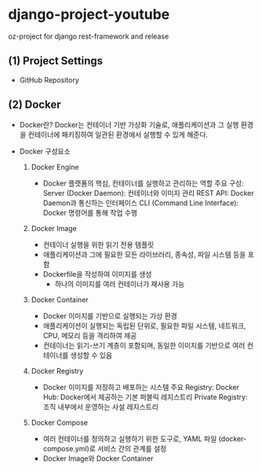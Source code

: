 # django-project-youtube
oz-project for django rest-framework and release

## (1) Project Settings
- GitHub Repository 

## (2) Docker 
- Docker란?
    Docker는 컨테이너 기반 가상화 기술로, 애플리케이션과 그 실행 환경을 컨테이너에 패키징하여 일관된 환경에서 실행할 수 있게 해준다.

- Docker 구성요소
    1. Docker Engine
        - Docker 플랫폼의 핵심, 컨테이너를 실행하고 관리하는 역할
            주요 구성:
            Server (Docker Daemon): 컨테이너와 이미지 관리
            REST API: Docker Daemon과 통신하는 인터페이스
            CLI (Command Line Interface): Docker 명령어를 통해 작업 수행

    2. Docker Image
        - 컨테이너 실행을 위한 읽기 전용 템플릿
        - 애플리케이션과 그에 필요한 모든 라이브러리, 종속성, 파일 시스템 등을 포함
        - Dockerfile을 작성하여 이미지를 생성
            - 하나의 이미지를 여러 컨테이너가 재사용 가능
    
    3. Docker Container
        - Docker 이미지를 기반으로 실행되는 가상 환경
        - 애플리케이션이 실행되는 독립된 단위로, 필요한 파일 시스템, 네트워크, CPU, 메모리 등을 격리하여 제공
        - 컨테이너는 읽기-쓰기 계층이 포함되며, 동일한 이미지를 기반으로 여러 컨테이너를 생성할 수 있음

    4. Docker Registry
        - Docker 이미지를 저장하고 배포하는 시스템
        주요 Registry:
        Docker Hub: Docker에서 제공하는 기본 퍼블릭 레지스트리
        Private Registry: 조직 내부에서 운영하는 사설 레지스트리

    5. Docker Compose
        - 여러 컨테이너를 정의하고 실행하기 위한 도구로, YAML 파일 (docker-compose.yml)로 서비스 간의 관계를 설정
        - Docker Image와 Docker Container


